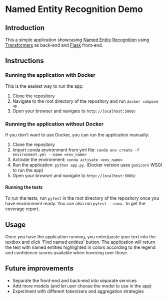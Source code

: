 # Named Entity Recognition Demo
## Introduction
This a simple application showcasing [Named Entity Recognition](https://en.wikipedia.org/wiki/Named-entity_recognition) using [Transformers](https://huggingface.co/docs/transformers/index) as back-end and [Flask](https://flask.palletsprojects.com/en/2.3.x/) front-end.

## Instructions
### Running the application with Docker
This is the easiest way to run the app:

1. Clone the repository
2. Navigate to the root directory of the repository and run `docker compose up`
3. Open your browser and navigate to `http://localhost:5000/`

### Running the application without Docker
If you don't want to use Docker, you can run the application manually:

1. Clone the repository
2. Import conda environment from yml file: `conda env create -f environment.yml --name <env_name>`
3. Activate the environment: `conda activate <env_name>`
4. Run the application: `python app.py`. (Docker version uses `gunicorn` WSGI to run the app)
5. Open your browser and navigate to `http://localhost:5000/`

#### Running the tests
To run the tests, run `pytest` in the root directory of the repository once you have environment ready.
You can also run `pytest --cov=.` to get the coverage report.

## Usage
Once you have the application running, you enter/paste your text into the textbox and click 'Find named entities' button.
The application will return the text with named entities highlighted in colors according to the legend and confidence scores available when hovering over those.

## Future improvements
* Separate the front-end and back-end into separate services
* Add more models (and let user choose the model to use in the app)
* Experiment with different tokenizers and aggregation strategies